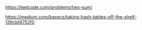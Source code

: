 https://leetcode.com/problems/two-sum/

https://medium.com/basecs/taking-hash-tables-off-the-shelf-139cbf4752f0